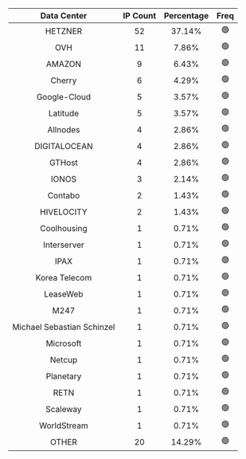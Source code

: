 | Data Center | IP Count | Percentage | Freq |
|:------------:|:--------:|:-----------:|:-----:|
| HETZNER | 52 | 37.14% | 🟢 |
| OVH | 11 | 7.86% | 🟢 |
| AMAZON | 9 | 6.43% | 🟢 |
| Cherry | 6 | 4.29% | 🟢 |
| Google-Cloud | 5 | 3.57% | 🟢 |
| Latitude | 5 | 3.57% | 🟢 |
| Allnodes | 4 | 2.86% | 🟢 |
| DIGITALOCEAN | 4 | 2.86% | 🟢 |
| GTHost | 4 | 2.86% | 🟢 |
| IONOS | 3 | 2.14% | 🟢 |
| Contabo | 2 | 1.43% | 🟢 |
| HIVELOCITY | 2 | 1.43% | 🟢 |
| Coolhousing | 1 | 0.71% | 🟢 |
| Interserver | 1 | 0.71% | 🟢 |
| IPAX | 1 | 0.71% | 🟢 |
| Korea Telecom | 1 | 0.71% | 🟢 |
| LeaseWeb | 1 | 0.71% | 🟢 |
| M247 | 1 | 0.71% | 🟢 |
| Michael Sebastian Schinzel | 1 | 0.71% | 🟢 |
| Microsoft | 1 | 0.71% | 🟢 |
| Netcup | 1 | 0.71% | 🟢 |
| Planetary | 1 | 0.71% | 🟢 |
| RETN | 1 | 0.71% | 🟢 |
| Scaleway | 1 | 0.71% | 🟢 |
| WorldStream | 1 | 0.71% | 🟢 |
| OTHER | 20 | 14.29% | 🟢 |